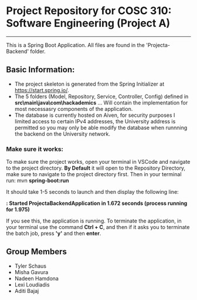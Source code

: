 # Project Repository for COSC 310: Software Engineering (Project A) 

--- 

This is a Spring Boot Application. All files are found in the 'Projecta-Backend' folder. 

## Basic Information: 

- The project skeleton is generated from the Spring Initializer at https://start.spring.io/.
- The 5 folders (Model, Repository, Service, Controller, Config) defined in **src\main\java\com\hackademics** ... Will contain the implementation for most necessasry components of the application.
- The database is currently hosted on Aiven, for security purposes I limited access to certain IPv4 addresses, the University address is permitted so you may only be able modify the database when runnning the backend on the University network.

### Make sure it works: 
To make sure the project works, open your terminal in VSCode and navigate to the project directory. **By Default** it will open to the Repository Directory, make sure to navigate to the project directory first. Then in your terminal run: mvn **spring-boot:run** 

It should take 1-5 seconds to launch and then display the following line: 

**: Started ProjectaBackendApplication in 1.672 seconds (process running for 1.975)**

If you see this, the application is running. To terminate the application, in your terminal use the command **Ctrl + C**, and then if it asks you to terminate the batch job, press **'y'** and then **enter**. 

## Group Members 
- Tyler Schaus 
- Misha Gavura
- Nadeen Hamdona
- Lexi Loudiadis
- Aditi Bajaj




